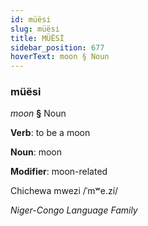 ```yaml
---
id: müësi
slug: müësi
title: MÜËSİ
sidebar_position: 677
hoverText: moon § Noun
---
```


### müësi

*moon* **§** Noun

**Verb**: to be a moon

**Noun**: moon

**Modifier**: moon-related

Chichewa mwezi /ˈmʷe.zí/

*Niger-Congo Language Family*